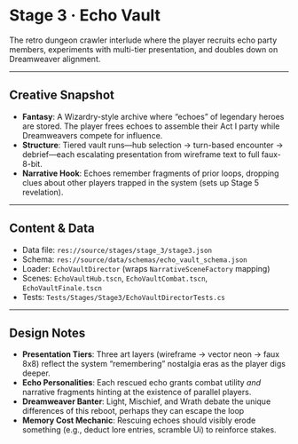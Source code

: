 # Stage 3 · Echo Vault

The retro dungeon crawler interlude where the player recruits echo party members, experiments with multi-tier presentation, and doubles down on Dreamweaver alignment.

---

## Creative Snapshot

- **Fantasy**: A Wizardry-style archive where “echoes” of legendary heroes are stored. The player frees echoes to assemble their Act I party while Dreamweavers compete for influence.
- **Structure**: Tiered vault runs—hub selection → turn-based encounter → debrief—each escalating presentation from wireframe text to full faux-8-bit.
- **Narrative Hook**: Echoes remember fragments of prior loops, dropping clues about other players trapped in the system (sets up Stage 5 revelation).

---

## Content & Data

- Data file: `res://source/stages/stage_3/stage3.json`
- Schema: `res://source/data/schemas/echo_vault_schema.json`
- Loader: `EchoVaultDirector` (wraps `NarrativeSceneFactory` mapping)
- Scenes: `EchoVaultHub.tscn`, `EchoVaultCombat.tscn`, `EchoVaultFinale.tscn`
- Tests: `Tests/Stages/Stage3/EchoVaultDirectorTests.cs`

---

## Design Notes

- **Presentation Tiers**: Three art layers (wireframe → vector neon → faux 8x8) reflect the system “remembering” nostalgia eras as the player digs deeper.
- **Echo Personalities**: Each rescued echo grants combat utility *and* narrative fragments hinting at the existence of parallel players.
- **Dreamweaver Banter**: Light, Mischief, and Wrath debate the unique differences of this reboot, perhaps they can escape the loop
- **Memory Cost Mechanic**: Rescuing echoes should visibly erode something (e.g., deduct lore entries, scramble Ui) to reinforce stakes.
